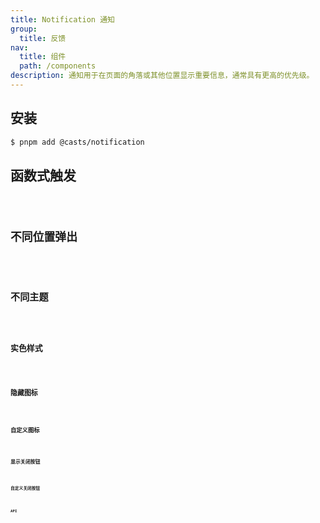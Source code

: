 ```yaml
---
title: Notification 通知
group:
  title: 反馈
nav:
  title: 组件
  path: /components
description: 通知用于在页面的角落或其他位置显示重要信息，通常具有更高的优先级。
---
```


## 安装

```bash
$ pnpm add @casts/notification
```

## 函数式触发

<code src="../examples/functional" />

## 不同位置弹出

<code src="../examples/different-placement" />

## 不同主题

<code src="../examples/different-themes" />

## 实色样式

<code src="../examples/solid-style" />

## 隐藏图标

<code src="../examples/hide-icon" />

## 自定义图标

<code src="../examples/custom-icon" />

## 显示关闭按钮

<code src="../examples/closeable" />

## 自定义关闭按钮

<code src="../examples/custom-close" />

## API

<API src="@casts/notification"></API>
